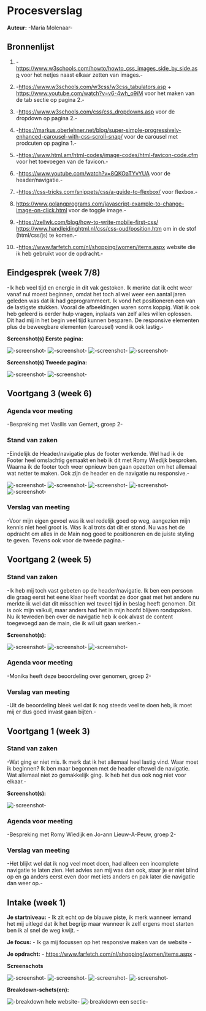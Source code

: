 # Procesverslag
**Auteur:** -Maria Molenaar-


## Bronnenlijst
1. -https://www.w3schools.com/howto/howto_css_images_side_by_side.asp 
voor het netjes naast elkaar zetten van images.-
2. -https://www.w3schools.com/w3css/w3css_tabulators.asp + https://www.youtube.com/watch?v=v6-4wh_o9iM 
voor het maken van de tab sectie op pagina 2.-
3. -https://www.w3schools.com/css/css_dropdowns.asp 
voor de dropdown op pagina 2.-
4. -https://markus.oberlehner.net/blog/super-simple-progressively-enhanced-carousel-with-css-scroll-snap/
voor de carousel met prodcuten op pagina 1.-
5. -https://www.html.am/html-codes/image-codes/html-favicon-code.cfm 
voor het toevoegen van de favicon.-
6. -https://www.youtube.com/watch?v=8QKOaTYvYUA 
voor de header/navigatie.-
7. -https://css-tricks.com/snippets/css/a-guide-to-flexbox/ 
voor flexbox.-
8. https://www.golangprograms.com/javascript-example-to-change-image-on-click.html voor de toggle image.-

8. -https://zellwk.com/blog/how-to-write-mobile-first-css/ 
https://www.handleidinghtml.nl/css/css-oud/position.htm
om in de stof (html/css/js) te komen.-

9. -https://www.farfetch.com/nl/shopping/women/items.aspx website die ik heb gebruikt voor de opdracht.-

## Eindgesprek (week 7/8)

-Ik heb veel tijd en energie in dit vak gestoken. Ik merkte dat ik echt weer vanaf nul moest beginnen, omdat het toch al wel weer een aantal jaren geleden was dat ik had geprogrammeert. Ik vond het positioneren een van de lastigste stukken. Vooral de afbeeldingen waren soms koppig. Wat ik ook heb geleerd is eerder hulp vragen, inplaats van zelf alles willen oplossen. Dit had mij in het begin veel tijd kunnen besparen. De responsive elementen plus de beweegbare elementen (carousel) vond ik ook lastig.-

**Screenshot(s) Eerste pagina:**

![-screenshot-](screenshots/page1.1.png)
![-screenshot-](screenshots/page1.2.png)
![-screenshot-](screenshots/page1.3.png)
![-screenshot-](screenshots/page1.4.png)

**Screenshot(s) Tweede pagina:**

![-screenshot-](screenshots/page2.1.png)
![-screenshot-](screenshots/page2.2.png)


## Voortgang 3 (week 6)

### Agenda voor meeting

-Bespreking met Vasilis van Gemert, groep 2-

### Stand van zaken
-Eindelijk  de Header/navigatie plus de footer werkende. Wel had ik de Footer heel omslachtig gemaakt en heb ik dit met Romy Wiedijk besproken. Waarna ik de footer toch weer opnieuw ben gaan opzetten om het allemaal wat netter te maken. Ook zijn de header en de navigatie nu responsive.-

![-screenshot-](screenshots/beoordeling3.1.png)
![-screenshot-](screenshots/beoordeling3.3.png)
![-screenshot-](screenshots/beoordeling3.4.png)
![-screenshot-](screenshots/beoordeling3.5.png)
![-screenshot-](screenshots/beoordeling3.6.png)



### Verslag van meeting
-Voor mijn eigen gevoel was ik wel redelijk goed op weg, aangezien mijn kennis niet heel groot is. Was ik al trots dat dit er stond. Nu was het de opdracht om alles in de Main nog goed te positioneren en de juiste styling te geven. Tevens ook voor de tweede pagina.-



## Voortgang 2 (week 5)

### Stand van zaken

-Ik heb mij toch vast gebeten op de header/navigatie. Ik ben een persoon die graag eerst het eene klaar heeft voordat ze door gaat met het andere nu merkte ik wel dat dit misschien wel teveel tijd in beslag heeft genomen. Dit is ook mijn valkuil, maar anders had het in mijn hoofd blijven rondspoken. Nu ik tevreden ben over de navigatie heb ik ook alvast de content toegevoegd aan de main, die ik wil uit gaan werken.-

**Screenshot(s):**

![-screenshot-](screenshots/beoordeling3.1.png)
![-screenshot-](screenshots/beoordeling3.2.png)
![-screenshot-](screenshots/beoordeling3.3.png)

### Agenda voor meeting

-Monika heeft deze beoordeling over genomen, groep 2-

### Verslag van meeting

-Uit de beoordeling bleek wel dat ik nog steeds veel te doen heb, ik moet mij er dus goed invast gaan bijten.-



## Voortgang 1 (week 3)

### Stand van zaken

-Wat ging er niet mis. Ik merk dat ik het allemaal heel lastig vind. Waar moet ik beginnen? Ik ben maar begonnen met de header oftewel de navigatie. Wat allemaal niet  zo gemakkelijk ging. Ik heb het dus ook nog niet voor elkaar.-

**Screenshot(s):**

![-screenshot-](screenshots/beoordeling1.1.png)

### Agenda voor meeting

-Bespreking met Romy Wiedijk en Jo-ann Lieuw-A-Peuw, groep 2-

### Verslag van meeting

-Het blijkt wel dat ik nog veel moet doen, had alleen een incomplete navigatie te laten zien. Het advies aan mij was dan ook, staar je er niet blind op en ga anders eerst even door met iets anders en pak later die navigatie dan weer op.-



## Intake (week 1)

**Je startniveau:** - Ik zit echt op de blauwe piste, ik merk wanneer iemand het mij uitlegd dat ik het begrijp maar wanneer ik zelf ergens moet starten ben ik  al snel de weg kwijt. -

**Je focus:** - Ik ga mij focussen op het responsive maken van de website -

**Je opdracht:** - https://www.farfetch.com/nl/shopping/women/items.aspx -

**Screenschots**

![-screenshot-](screenshots/screenshotHomepage.png)
![-screenshot-](screenshots/screenshotArticles.png)
![-screenshot-](screenshots/screenshotCarousel.png)
![-screenshot-](screenshots/screenshotFooter.png)


**Breakdown-schets(en):**

![-breakdown hele website-](screenshots/1x/breakdown1.png)
![-breakdown een sectie-](screenshots/Breakdown3@3x.png)




